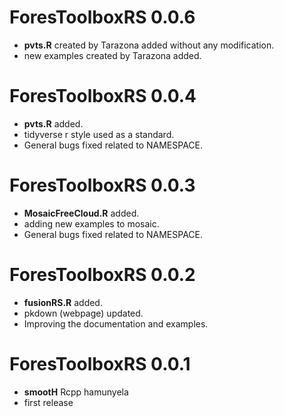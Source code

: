 # ForesToolboxRS 0.0.6

* **pvts.R** created by Tarazona added without any modification.
* new examples created by Tarazona added.

# ForesToolboxRS 0.0.4

* **pvts.R** added.
* tidyverse r style used as a standard.
* General bugs fixed related to NAMESPACE.

# ForesToolboxRS 0.0.3

* **MosaicFreeCloud.R** added.
* adding new examples to mosaic.
* General bugs fixed related to NAMESPACE.

# ForesToolboxRS 0.0.2

* **fusionRS.R** added.
* pkdown (webpage) updated.
* Improving the documentation and examples.

# ForesToolboxRS 0.0.1

* **smootH** Rcpp hamunyela 
* first release
